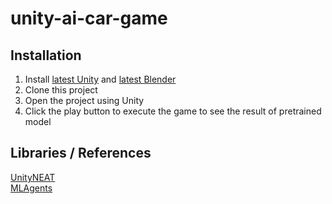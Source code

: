 # unity-ai-car-game
## Installation
1. Install [latest Unity](https://unity3d.com/get-unity/download) and [latest Blender](https://www.blender.org/download/)
2. Clone this project
3. Open the project using Unity
4. Click the play button to execute the game to see the result of pretrained model

## Libraries / References
[UnityNEAT](https://github.com/lordjesus/UnityNEAT) <br>
[MLAgents](https://github.com/Unity-Technologies/ml-agents)
